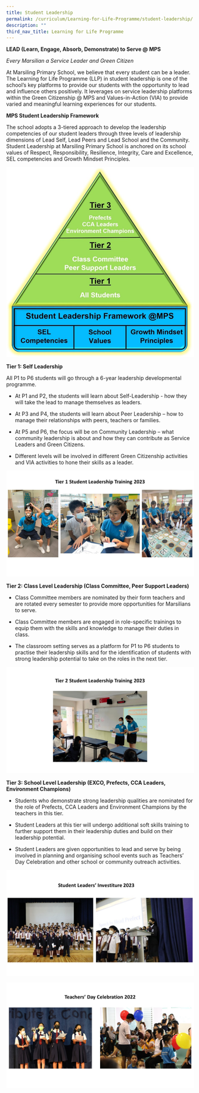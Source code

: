 ```yaml
---
title: Student Leadership
permalink: /curriculum/Learning-for-Life-Programme/student-leadership/
description: ""
third_nav_title: Learning for Life Programme
---
```

**LEAD (Learn, Engage, Absorb, Demonstrate) to Serve @ MPS**

_Every Marsilian a Service Leader and Green Citizen_

At Marsiling Primary School, we believe that every student can be a leader. The Learning for Life Programme (LLP) in student leadership is one of the school’s key platforms to provide our students with the opportunity to lead and influence others positively. It leverages on service leadership platforms within the Green Citizenship @ MPS and Values-in-Action (VIA) to provide varied and meaningful learning experiences for our students.

**MPS Student Leadership Framework**

The school adopts a 3-tiered approach to develop the leadership competencies of our student leaders through three levels of leadership dimensions of Lead Self, Lead Peers and Lead School and the Community. Student Leadership at Marsiling Primary School is anchored on its school values of Respect, Responsibility, Resilience, Integrity, Care and Excellence, SEL competencies and Growth Mindset Principles.

![](/images/LLP/student%20leadership%20framework.jpg)


**Tier 1: Self Leadership**

All P1 to P6 students will go through a 6-year leadership developmental programme.

* At P1 and P2, the students will learn about Self-Leadership - how they will take the lead to manage themselves as leaders.

* At P3 and P4, the students will learn about Peer Leadership – how to manage their relationships with peers, teachers or families.

* At P5 and P6, the focus will be on Community Leadership – what community leadership is about and how they can contribute as Service Leaders and Green Citizens.

* Different levels will be involved in different Green Citizenship activities and VIA activities to hone their skills as a leader.

![](/images/LLP/tier%201%20student%20leadership%20training.jpg)

**Tier 2: Class Level Leadership (Class Committee, Peer Support Leaders)**

* Class Committee members are nominated by their form teachers and are rotated every semester to provide more opportunities for Marsilians to serve.

* Class Committee members are engaged in role-specific trainings to equip them with the skills and knowledge to manage their duties in class.

* The classroom setting serves as a platform for P1 to P6 students to practise their leadership skills and for the identification of students with strong leadership potential to take on the roles in the next tier.

![](/images/LLP/tier%202%20student%20leadership%20training%202023.jpg)


**Tier 3: School Level Leadership (EXCO, Prefects, CCA Leaders, Environment Champions)**

* Students who demonstrate strong leadership qualities are nominated for the role of Prefects, CCA Leaders and Environment Champions by the teachers in this tier.

* Student Leaders at this tier will undergo additional soft skills training to further support them in their leadership duties and build on their leadership potential.

* Student Leaders are given opportunities to lead and serve by being involved in planning and organising school events such as Teachers’ Day Celebration and other school or community outreach activities.

![](/images/LLP/student%20investiture%202023.jpg)

![](/images/LLP/teachers%20day%202022.jpg)

